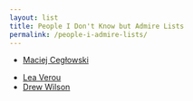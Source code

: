 ```yaml
---
layout: list
title: People I Don't Know but Admire Lists
permalink: /people-i-admire-lists/
---
```


<style>
.lists ul:nth-child(2)::before {
    content: 'Their Ideas';
}
.lists ul:last-child::before {
    content: 'Their Work';
}
</style>

- [Maciej Cegłowski](http://idlewords.com)

<!--two items:-->

- [Lea Verou](https://twitter.com/LeaVerou)
- [Drew Wilson](http://drewwilson.com)

